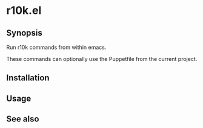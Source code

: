 # r10k.el

## Synopsis

Run r10k commands from within emacs.

These commands can optionally use the Puppetfile from the current project.

## Installation

## Usage

## See also
